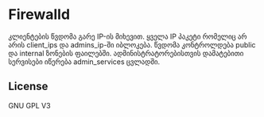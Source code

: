 Firewalld
=========

კლიენტების წვდომა გარე IP-ის მიხევით. 
ყველა IP პაკეტი რომელიც არ არის client_ips და admins_ip-ში იბლოკება. 
წვდომა კონტროლდება public და internal ზონების ფაილებში. 
ადმინისტრატორებისთვის დამატებითი სერვისები იწერება admin_services ცვლადში.



License
-------

GNU GPL V3
